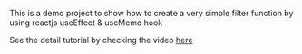 This is a demo project to show how to create a very simple filter function by using reactjs useEffect & useMemo hook

See the detail tutorial by checking the video [here](https://youtu.be/d4TB9gWgwEo)
